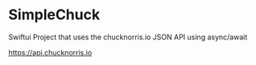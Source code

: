 # SimpleChuck
Swiftui Project that uses the chucknorris.io JSON API using async/await

https://api.chucknorris.io
